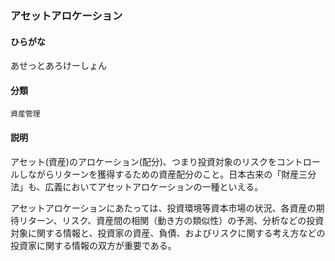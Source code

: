 <div style="display:none;">

## [あ行](securities-terms?id=あ行)

</div>

### アセットアロケーション

#### ひらがな

あせっとあろけーしょん

#### 分類

`資産管理`

#### 説明

アセット(資産)のアロケーション(配分)、つまり投資対象のリスクをコントロールしながらリターンを獲得するための資産配分のこと。日本古来の「財産三分法」も、広義においてアセットアロケーションの一種といえる。
アセットアロケーションにあたっては、投資環境等資本市場の状況、各資産の期待リターン、リスク、資産間の相関（動き方の類似性）の予測、分析などの投資対象に関する情報と、投資家の資産、負債、およびリスクに関する考え方などの投資家に関する情報の双方が重要である。 


<div style="display:none;">

## [か行](securities-terms?id=か行)
## [さ行](securities-terms?id=さ行)
## [た行](securities-terms?id=た行)
## [な行](securities-terms?id=な行)
## [は行](securities-terms?id=は行)
## [ま行](securities-terms?id=ま行)
## [や行](securities-terms?id=や行)
## [ら行](securities-terms?id=ら行)
## [わ行](securities-terms?id=わ行)
## [英数字・記号](securities-terms?id=英数字・記号)

</div>

